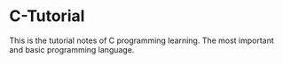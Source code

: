 # C-Tutorial
This is the tutorial notes of C programming learning. The most important and basic programming language.
